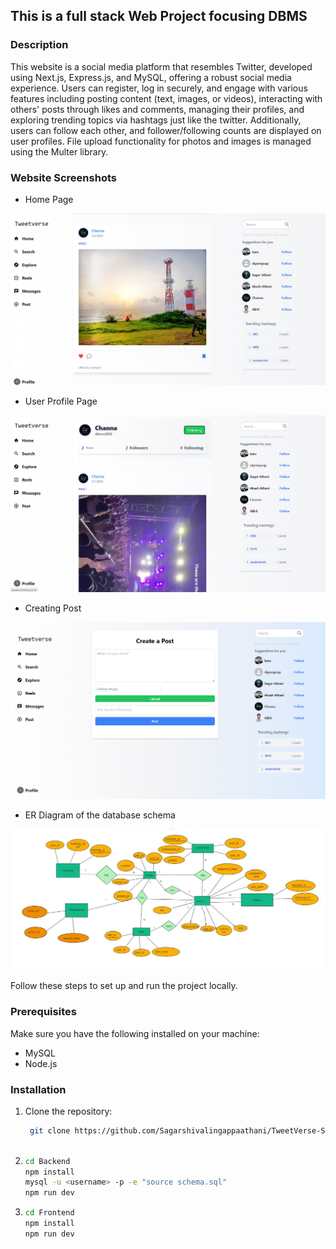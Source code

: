 ## This is a full stack Web Project focusing DBMS

### Description
This website is a social media platform that resembles Twitter, developed using Next.js, Express.js, and MySQL, offering a robust social media experience. Users can register, log in securely, and engage with various features including posting content (text, images, or videos), interacting with others' posts through likes and comments, managing their profiles, and exploring trending topics via hashtags just like the twitter. Additionally, users can follow each other, and follower/following counts are displayed on user profiles.  File upload functionality for photos and images is managed using the Multer library.

### Website Screenshots
- Home Page 
<img src="https://github.com/Sagarshivalingappaathani/TweetVerse-Social-Media-App/blob/main/secreenshots/home.png">

- User Profile Page
<img src="https://github.com/Sagarshivalingappaathani/TweetVerse-Social-Media-App/blob/main/secreenshots/profile.png">

- Creating Post
<img src="https://github.com/Sagarshivalingappaathani/TweetVerse-Social-Media-App/blob/main/secreenshots/createpost.png">

- ER Diagram of the database schema
<img src="https://github.com/Sagarshivalingappaathani/TweetVerse-Social-Media-App/blob/main/secreenshots/ER.jpg">


Follow these steps to set up and run the project locally.

### Prerequisites

Make sure you have the following installed on your machine:

- MySQL
- Node.js

### Installation

1. Clone the repository:

   ```bash
    git clone https://github.com/Sagarshivalingappaathani/TweetVerse-Social-Media-App.git
  
2. ```bash
   cd Backend   
   npm install
   mysql -u <username> -p -e "source schema.sql"
   npm run dev 
3. ```bash
   cd Frontend  
   npm install
   npm run dev
